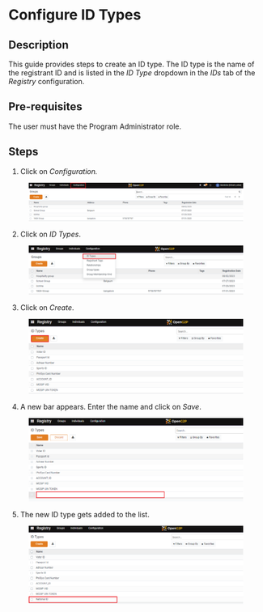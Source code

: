 # Configure ID Types

## Description

This guide provides steps to create an ID type. The ID type is the name of the registrant ID and is listed in the _ID Type_ dropdown in the _IDs_ tab of the _Registry_ configuration.

## Pre-requisites

The user must have the Program Administrator role.

## Steps

1. Click on _Configuration._

<figure><img src="../../.gitbook/assets/id-configuation (1).png" alt=""><figcaption></figcaption></figure>

2. Click on _ID Types_.

<figure><img src="../../.gitbook/assets/id-configuation-types (1).png" alt=""><figcaption></figcaption></figure>

3. Click on _Create_.

<figure><img src="../../.gitbook/assets/id-types-create.PNG" alt=""><figcaption></figcaption></figure>

4. A new bar appears. Enter the name and click on _Save_.

<figure><img src="../../.gitbook/assets/id-create-blank (2).PNG" alt=""><figcaption></figcaption></figure>

5. The new ID type gets added to the list.

<figure><img src="../../.gitbook/assets/id-types-new.PNG" alt=""><figcaption></figcaption></figure>
